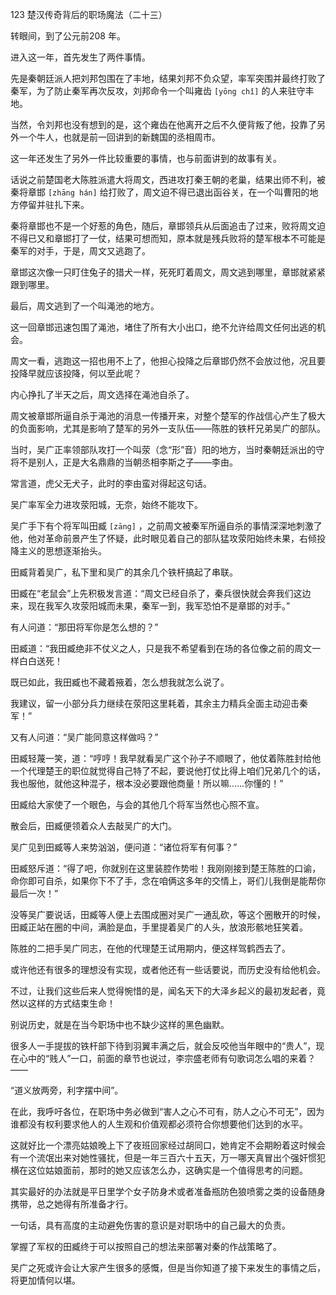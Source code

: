 123 楚汉传奇背后的职场魔法（二十三）





转眼间，到了公元前208 年。

进入这一年，首先发生了两件事情。



先是秦朝廷派人把刘邦包围在了丰地，结果刘邦不负众望，率军突围并最终打败了秦军，为了防止秦军再次反攻，刘邦命令一个叫雍齿 `[yōng chǐ]` 的人来驻守丰地。

当然，令刘邦也没有想到的是，这个雍齿在他离开之后不久便背叛了他，投靠了另外一个牛人，也就是前一回讲到的新魏国的丞相周市。



这一年还发生了另外一件比较重要的事情，也与前面讲到的故事有关。

话说之前楚国老大陈胜派遣大将周文，西进攻打秦王朝的老巢，结果出师不利，被秦将章邯 `[zhāng hán]` 给打败了，周文迫不得已退出函谷关，在一个叫曹阳的地方停留并驻扎下来。

秦将章邯也不是一个好惹的角色，随后，章邯领兵从后面追击了过来，败将周文迫不得已又和章邯打了一仗，结果可想而知，原本就是残兵败将的楚军根本不可能是秦军的对手，于是，周文又逃跑了。

章邯这次像一只盯住兔子的猎犬一样，死死盯着周文，周文逃到哪里，章邯就紧紧跟到哪里。

最后，周文逃到了一个叫渑池的地方。



这一回章邯迅速包围了渑池，堵住了所有大小出口，绝不允许给周文任何出逃的机会。

周文一看，逃跑这一招也用不上了，他担心投降之后章邯仍然不会放过他，况且要投降早就应该投降，何以至此呢？

内心挣扎了半天之后，周文选择在渑池自杀了。

周文被章邯所逼自杀于渑池的消息一传播开来，对整个楚军的作战信心产生了极大的负面影响，尤其是影响了楚军的另外一支队伍——陈胜的铁杆兄弟吴广的部队。



当时，吴广正率领部队攻打一个叫荥（念“形”音）阳的地方，当时秦朝廷派出的守将不是别人，正是大名鼎鼎的当朝丞相李斯之子——李由。

常言道，虎父无犬子，此时的李由蛮对得起这句话。

吴广率军全力进攻荥阳城，无奈，始终不能攻下。

吴广手下有个将军叫田臧 `[zāng]` ，之前周文被秦军所逼自杀的事情深深地刺激了他，他对革命前景产生了怀疑，此时眼见着自己的部队猛攻荥阳始终未果，右倾投降主义的思想逐渐抬头。

田臧背着吴广，私下里和吴广的其余几个铁杆搞起了串联。

田臧在“老鼠会”上先积极发言道：“周文已经自杀了，秦兵很快就会奔我们这边来，现在我军久攻荥阳城而未果，秦军一到，我军恐怕不是章邯的对手。”



有人问道：“那田将军你是怎么想的？”

田臧道：“我田臧绝非不仗义之人，只是我不希望看到在场的各位像之前的周文一样白白送死！

既已如此，我田臧也不藏着掖着，怎么想我就怎么说了。

我建议，留一小部分兵力继续在荥阳这里耗着，其余主力精兵全面主动迎击秦军！”

又有人问道：“吴广能同意这样做吗？”

田臧轻蔑一笑，道：“哼哼！我早就看吴广这个孙子不顺眼了，他仗着陈胜封给他一个代理楚王的职位就觉得自己特了不起，要说他打仗比得上咱们兄弟几个的话，我也服他，就他这种混子，根本没必要跟他商量！所以嘛……你懂的！” 

田臧给大家使了一个眼色，与会的其他几个将军当然也心照不宣。



散会后，田臧便领着众人去敲吴广的大门。

吴广见到田臧等人来势汹汹，便问道：“诸位将军有何事？”

田臧怒斥道：“得了吧，你就别在这里装腔作势啦！我刚刚接到楚王陈胜的口谕，命你即可自杀，如果你下不了手，念在咱俩这多年的交情上，哥们儿我倒是能帮你最后一次！”

没等吴广要说话，田臧等人便上去围成圈对吴广一通乱砍，等这个圈散开的时候，田臧正站在圈的中间，满脸是血，手里提着吴广的人头，放浪形骸地狂笑着。



陈胜的二把手吴广同志，在他的代理楚王试用期内，便这样驾鹤西去了。

或许他还有很多的理想没有实现，或者他还有一些话要说，而历史没有给他机会。

不过，让我们这些后来人觉得惋惜的是，闻名天下的大泽乡起义的最初发起者，竟然以这样的方式结束生命！



别说历史，就是在当今职场中也不缺少这样的黑色幽默。

很多人一手提拔的铁杆部下待到羽翼丰满之后，就会反咬他当年眼中的“贵人”，现在心中的“贱人”一口，前面的章节也说过，李宗盛老师有句歌词怎么唱的来着？——

“道义放两旁，利字摆中间”。



在此，我呼吁各位，在职场中务必做到“害人之心不可有，防人之心不可无”，因为谁都没有权利要求他人的人生观和价值观都必须符合你想要他们达到的水平。

这就好比一个漂亮姑娘晚上下了夜班回家经过胡同口，她肯定不会期盼着这时候会有一个流氓出来对她性骚扰，但是一年三百六十五天，万一哪天真冒出个强奸惯犯横在这位姑娘面前，那时的她又应该怎么办，这确实是一个值得思考的问题。

其实最好的办法就是平日里学个女子防身术或者准备瓶防色狼喷雾之类的设备随身携带，总之她得有所准备才行。

一句话，具有高度的主动避免伤害的意识是对职场中的自己最大的负责。



掌握了军权的田臧终于可以按照自己的想法来部署对秦的作战策略了。

吴广之死或许会让大家产生很多的感慨，但是当你知道了接下来发生的事情之后，将更加情何以堪。


